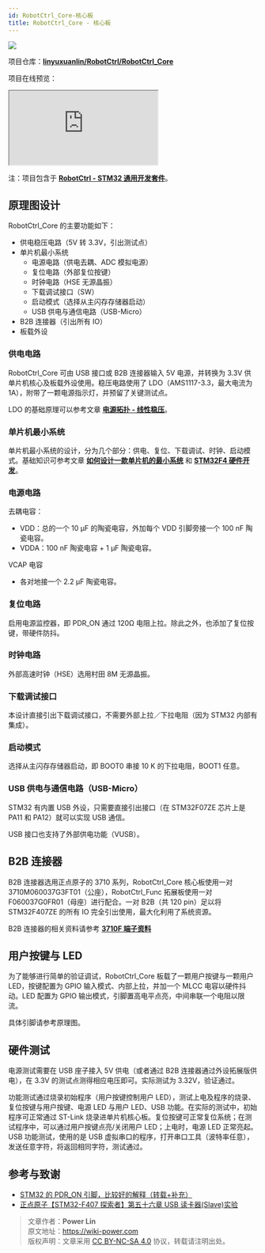 ```yaml
---
id: RobotCtrl_Core-核心板
title: RobotCtrl_Core - 核心板
---
```


![](https://cos.wiki-power.com/img/20220527113423.png)

项目仓库：[**linyuxuanlin/RobotCtrl/RobotCtrl_Core**](https://github.com/linyuxuanlin/RobotCtrl/tree/main/RobotCtrl_MultiBoard_Project/RobotCtrl_Core)

项目在线预览：

<div class="iframe_viewer">
    <iframe 
    scrolling="no"
  src="https://viewer.wiki-power.com/RobotCtrl_Core.html"
></iframe>
</div>

注：项目包含于 [**RobotCtrl - STM32 通用开发套件**](https://wiki-power.com/RobotCtrl-STM32%E9%80%9A%E7%94%A8%E5%BC%80%E5%8F%91%E5%A5%97%E4%BB%B6)。

## 原理图设计

RobotCtrl_Core 的主要功能如下：

- 供电稳压电路（5V 转 3.3V，引出测试点）
- 单片机最小系统
  - 电源电路（供电去耦、ADC 模拟电源）
  - 复位电路（外部复位按键）
  - 时钟电路（HSE 无源晶振）
  - 下载调试接口（SW）
  - 启动模式（选择从主闪存存储器启动）
  - USB 供电与通信电路（USB-Micro）
- B2B 连接器（引出所有 IO）
- 板载外设

### 供电电路

RobotCtrl_Core 可由 USB 接口或 B2B 连接器输入 5V 电源，并转换为 3.3V 供单片机核心及板载外设使用。稳压电路使用了 LDO（AMS1117-3.3，最大电流为 1A），附带了一颗电源指示灯，并预留了关键测试点。

LDO 的基础原理可以参考文章 [**电源拓扑 - 线性稳压**](https://wiki-power.com/%E7%94%B5%E6%BA%90%E6%8B%93%E6%89%91-%E7%BA%BF%E6%80%A7%E7%A8%B3%E5%8E%8B)。

### 单片机最小系统

单片机最小系统的设计，分为几个部分：供电、复位、下载调试、时钟、启动模式。基础知识可参考文章 [**如何设计一款单片机的最小系统**](https://wiki-power.com/%E5%A6%82%E4%BD%95%E8%AE%BE%E8%AE%A1%E4%B8%80%E6%AC%BE%E5%8D%95%E7%89%87%E6%9C%BA%E7%9A%84%E6%9C%80%E5%B0%8F%E7%B3%BB%E7%BB%9F) 和 [**STM32F4 硬件开发**](https://wiki-power.com/STM32F4%E7%A1%AC%E4%BB%B6%E5%BC%80%E5%8F%91)。

### 电源电路

去耦电容：

- VDD：总的一个 10 μF 的陶瓷电容，外加每个 VDD 引脚旁接一个 100 nF 陶瓷电容。
- VDDA：100 nF 陶瓷电容 + 1 µF 陶瓷电容。

VCAP 电容

- 各对地接一个 2.2 µF 陶瓷电容。

### 复位电路

启用电源监控器，即 PDR_ON 通过 120Ω 电阻上拉。除此之外，也添加了复位按键，带硬件防抖。

### 时钟电路

外部高速时钟（HSE）选用村田 8M 无源晶振。

### 下载调试接口

本设计直接引出下载调试接口，不需要外部上拉／下拉电阻（因为 STM32 内部有集成）。

### 启动模式

选择从主闪存存储器启动，即 BOOT0 串接 10 K 的下拉电阻，BOOT1 任意。

### USB 供电与通信电路（USB-Micro）

STM32 有内置 USB 外设，只需要直接引出接口（在 STM32F07ZE 芯片上是 PA11 和 PA12）就可以实现 USB 通信。

USB 接口也支持了外部供电功能（VUSB）。

## B2B 连接器

B2B 连接器选用正点原子的 3710 系列，RobotCtrl_Core 核心板使用一对 3710M060037G3FT01（公座），RobotCtrl_Func 拓展板使用一对 F060037G0FR01（母座）进行配合。一对 B2B（共 120 pin）足以将 STM32F407ZE 的所有 IO 完全引出使用，最大化利用了系统资源。

B2B 连接器的相关资料请参考 [**3710F 端子资料**](http://www.openedv.com/thread-78182-1-1.html)

## 用户按键与 LED

为了能够进行简单的验证调试，RobotCtrl_Core 板载了一颗用户按键与一颗用户 LED，按键配置为 GPIO 输入模式、内部上拉，并加一个 MLCC 电容以硬件抖动。LED 配置为 GPIO 输出模式，引脚置高电平点亮，中间串联一个电阻以限流。

具体引脚请参考原理图。

## 硬件测试

电源测试需要在 USB 座子接入 5V 供电（或者通过 B2B 连接器通过外设拓展版供电），在 3.3V 的测试点测得相应电压即可。实际测试为 3.32V，验证通过。

功能测试通过烧录初始程序（用户按键控制用户 LED），测试上电及程序的烧录、复位按键与用户按键、电源 LED 与用户 LED、USB 功能。在实际的测试中，初始程序可正常通过 ST-Link 烧录进单片机核心板。复位按键可正常复位系统；在测试程序中，可以通过用户按键点亮/关闭用户 LED；上电时，电源 LED 正常亮起。USB 功能测试，使用的是 USB 虚拟串口的程序，打开串口工具（波特率任意），发送任意字符，将返回相同字符，测试通过。

## 参考与致谢

- [STM32 的 PDR_ON 引脚，比较好的解释（转载+补充）](https://blog.csdn.net/Frankenstien_/article/details/105971841)
- [正点原子【STM32-F407 探索者】第五十六章 USB 读卡器(Slave)实验](https://zhuanlan.zhihu.com/p/136163591)

> 文章作者：**Power Lin**  
> 原文地址：<https://wiki-power.com>  
> 版权声明：文章采用 [CC BY-NC-SA 4.0](https://creativecommons.org/licenses/by/4.0/deed.zh) 协议，转载请注明出处。
